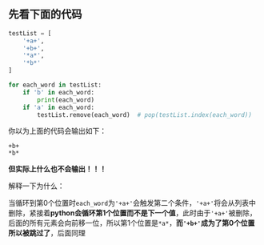 ## 先看下面的代码

```python
testList = [
    '+a+',
    '+b+',
    '*a*',
    '*b*'
]

for each_word in testList:
    if 'b' in each_word:
        print(each_word)
    if 'a' in each_word:
        testList.remove(each_word)  # pop(testList.index(each_word))    同理
```

你以为上面的代码会输出如下：

```
+b+
*b*
```

**但实际上什么也不会输出！！！**

解释一下为什么：

当循环到第0个位置时`each_word`为`'+a+'`会触发第二个条件，`'+a+'`将会从列表中删除，紧接着**python会循环第1个位置而不是下一个值**，此时由于`'+a+'`被删除，后面的所有元素会向前移一位，所以第1个位置是`*a*`，**而`'+b+'`成为了第0个位置所以被跳过了**，后面同理

